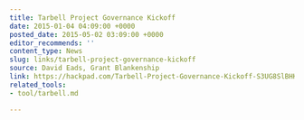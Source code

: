 ```yaml
---
title: Tarbell Project Governance Kickoff
date: 2015-01-04 04:09:00 +0000
posted_date: 2015-05-02 03:09:00 +0000
editor_recommends: ''
content_type: News
slug: links/tarbell-project-governance-kickoff
source: David Eads, Grant Blankenship
link: https://hackpad.com/Tarbell-Project-Governance-Kickoff-S3UG8SlBHKA
related_tools:
- tool/tarbell.md

---
```


